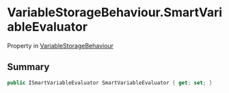 # VariableStorageBehaviour.SmartVariableEvaluator

Property in [VariableStorageBehaviour](/docs/api/csharp/yarn.unity.variablestoragebehaviour.md)

## Summary



```csharp
public ISmartVariableEvaluator SmartVariableEvaluator { get; set; }
```

